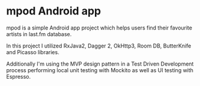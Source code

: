 # mpod Android app
mpod is a simple Android app project which helps users find their favourite artists in last.fm database.

In this project I utilized RxJava2, Dagger 2, OkHttp3, Room DB, ButterKnife and Picasso libraries.

Additionally I'm using the MVP design pattern in a Test Driven Development process performing local unit testing with Mockito as well as UI testing with Espresso.